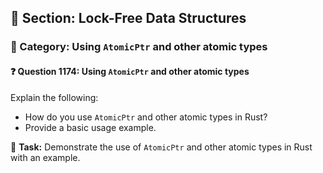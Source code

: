 ## 📘 Section: Lock-Free Data Structures
### 🔹 Category: Using `AtomicPtr` and other atomic types
#### ❓ Question 1174: Using `AtomicPtr` and other atomic types

Explain the following:

- How do you use `AtomicPtr` and other atomic types in Rust?
- Provide a basic usage example.

🔧 **Task:** Demonstrate the use of `AtomicPtr` and other atomic types in Rust with an example.
